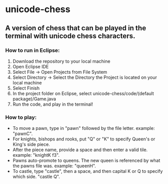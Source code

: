 # unicode-chess

## A version of chess that can be played in the terminal with unicode chess characters.

### How to run in Eclipse:

1. Download the repository to your local machine
2. Open Eclipse IDE
3. Select File -> Open Projects from File System
4. Select Directory -> Select the Directory the Project is located on your local machine
5. Select Finish
6. In the project folder on Eclipse, select unicode-chess/code/(default package)/Game.java
7. Run the code, and play in the terminal!

### How to play:
- To move a pawn, type in "pawn" followed by the file letter. example: "pawnC".
- For knights, bishops and rooks, put "Q" or "K" to specify Queen's or King's side piece.
- After the piece name, provide a space and then enter a valid tile. example: "knightK f3".
- Pawns auto-promote to queens. The new queen is referenced by what the pawns file was. example: "queenH".
- To castle, type "castle", then a space, and then capital K or Q to specify which side. "castle Q".

